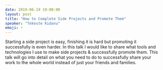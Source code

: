 ```yaml
---
date: 2019-06-19 19:00:00
layout: post
title: "How to Complete Side Projects and Promote Them"
speaker: "Tekeste Kidanu"
emoji: ⚡️
---
```


Starting a side project is easy, finishing it is hard but promoting it successfully is even harder. In this talk I would like to share what tools and technologies I use to make side projects & successfully promote them. This talk will go into detail on what you need to do to successfully share your work to the whole world instead of just your friends and families.
